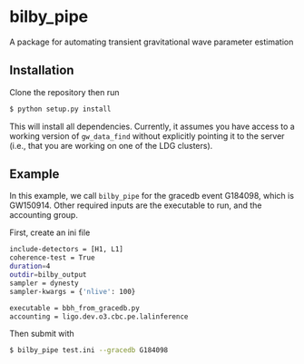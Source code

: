 # bilby_pipe

A package for automating transient gravitational wave parameter estimation

## Installation

Clone the repository then run

```bash
$ python setup.py install
```

This will install all dependencies. Currently, it assumes you have access to a
working version of `gw_data_find` without explicitly pointing it to the server
(i.e., that you are working on one of the LDG clusters).

## Example

In this example, we call `bilby_pipe` for the gracedb event G184098,
which is GW150914. Other required inputs are the executable to run, and the
accounting group.

First, create an ini file
```bash
include-detectors = [H1, L1]
coherence-test = True
duration=4
outdir=bilby_output
sampler = dynesty
sampler-kwargs = {'nlive': 100}

executable = bbh_from_gracedb.py
accounting = ligo.dev.o3.cbc.pe.lalinference
```

Then submit with

```bash
$ bilby_pipe test.ini --gracedb G184098
```

